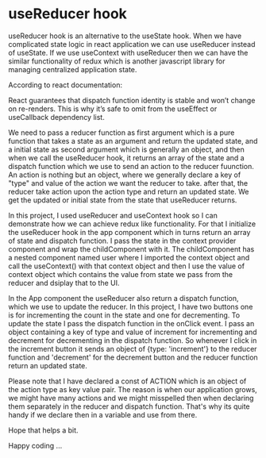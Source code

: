 # useReducer hook

useReducer hook is an alternative to the useState hook. When we have complicated state logic in react application we can use useReducer instead of useState. If we use useContext with useReducer then we can have the similar functionality of redux which is another javascript library for managing centralized application state.

According to react documentation:

React guarantees that dispatch function identity is stable and won’t change on re-renders. This is why it’s safe to omit from the useEffect or useCallback dependency list.

We need to pass a reducer function as first argument which is a pure function that takes a state as an argument and return the updated state, and a initial state as second argument which is generally an object, and then when we call the useReducer hook, it returns an array of the state and a dispatch function which we use to send an action to the reducer fuunction. An action is nothing but an object, where we generally declare a key of "type" and value of the action we want the reducer to take. after that, the reducer take action upon the action type and return an updated state. We get the updated or initial state from the state that useReducer returns.

In this project, I used useReducer and useContext hook so I can demonstrate how we can achieve redux like functionality. For that I initialize the useReducer hook in the app component which in turns return an array of state and dispatch function. I pass the state in the context provider component and wrap the childComponent with it.
The childComponent has a nested component named user where I imported the context object and call the useContext() with that context object and then I use the value of context object which contains the value from state we pass from the reducer and dsiplay that to the UI.

In the App component the useReducer also return a dispatch function, which we use to update the reducer. In this project, I have two buttons one is for incrementing the count in the state and one for decrementing. To update the state I pass the dispatch function in the onClick event. I pass an object containing a key of type and value of increment for incrementing and decrement for decrementing in the dispatch function. So whenever I click in the increment button it sends an object of {type: 'increment'} to the reducer function and 'decrement' for the decrement button and the reducer function return an updated state.

Please note that I have declared a const of ACTION which is an object of the action type as key value pair. The reason is when our application grows, we might have many actions and we might misspelled then when declaring them separately in the reducer and dispatch function. That's why its quite handy if we declare then in a variable and use from there.

Hope that helps a bit.

Happy coding ...